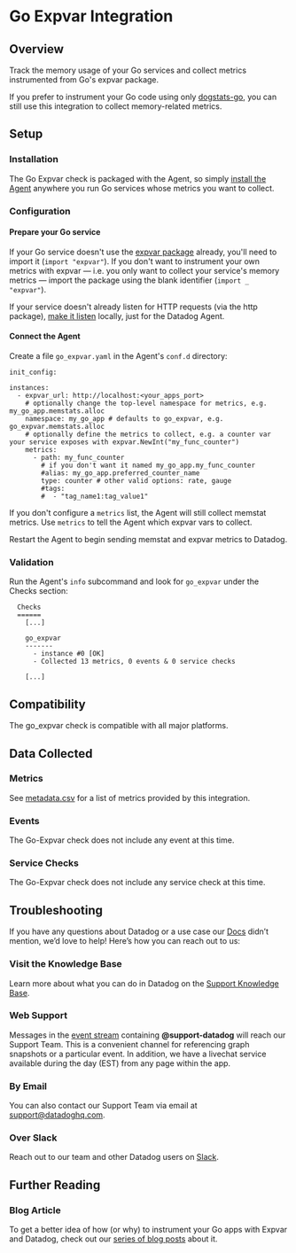 # Go Expvar Integration

## Overview

Track the memory usage of your Go services and collect metrics instrumented from Go's expvar package.

If you prefer to instrument your Go code using only [dogstats-go](https://github.com/DataDog/datadog-go), you can still use this integration to collect memory-related metrics.

## Setup
### Installation

The Go Expvar check is packaged with the Agent, so simply [install the Agent](https://app.datadoghq.com/account/settings#agent) anywhere you run Go services whose metrics you want to collect.

### Configuration

#### Prepare your Go service

If your Go service doesn't use the [expvar package](https://golang.org/pkg/expvar/) already, you'll need to import it (`import "expvar"`). If you don't want to instrument your own metrics with expvar — i.e. you only want to collect your service's memory metrics — import the package using the blank identifier (`import _ "expvar"`).

If your service doesn't already listen for HTTP requests (via the http package), [make it listen](https://golang.org/pkg/net/http/#ListenAndServe) locally, just for the Datadog Agent.

#### Connect the Agent

Create a file `go_expvar.yaml` in the Agent's `conf.d` directory:

```
init_config:

instances:
  - expvar_url: http://localhost:<your_apps_port>
    # optionally change the top-level namespace for metrics, e.g. my_go_app.memstats.alloc
    namespace: my_go_app # defaults to go_expvar, e.g. go_expvar.memstats.alloc
    # optionally define the metrics to collect, e.g. a counter var your service exposes with expvar.NewInt("my_func_counter")
    metrics:
      - path: my_func_counter
        # if you don't want it named my_go_app.my_func_counter
        #alias: my_go_app.preferred_counter_name
        type: counter # other valid options: rate, gauge
        #tags:
        #  - "tag_name1:tag_value1"
```

If you don't configure a `metrics` list, the Agent will still collect memstat metrics. Use `metrics` to tell the Agent which expvar vars to collect.

Restart the Agent to begin sending memstat and expvar metrics to Datadog.

### Validation

Run the Agent's `info` subcommand and look for `go_expvar` under the Checks section:

```
  Checks
  ======
    [...]

    go_expvar
    -------
      - instance #0 [OK]
      - Collected 13 metrics, 0 events & 0 service checks

    [...]
```

## Compatibility

The go_expvar check is compatible with all major platforms.

## Data Collected
### Metrics

See [metadata.csv](https://github.com/DataDog/integrations-core/blob/master/go_expvar/metadata.csv) for a list of metrics provided by this integration.

### Events
The Go-Expvar check does not include any event at this time.

### Service Checks
The Go-Expvar check does not include any service check at this time.

## Troubleshooting

If you have any questions about Datadog or a use case our [Docs](https://docs.datadoghq.com/) didn’t mention, we’d love to help! Here’s how you can reach out to us:

### Visit the Knowledge Base

Learn more about what you can do in Datadog on the [Support Knowledge Base](https://datadog.zendesk.com/agent/).

### Web Support

Messages in the [event stream](https://app.datadoghq.com/event/stream) containing **@support-datadog** will reach our Support Team. This is a convenient channel for referencing graph snapshots or a particular event. In addition, we have a livechat service available during the day (EST) from any page within the app.

### By Email

You can also contact our Support Team via email at [support@datadoghq.com](mailto:support@datadoghq.com).

### Over Slack

Reach out to our team and other Datadog users on [Slack](http://chat.datadoghq.com/).

## Further Reading
### Blog Article
To get a better idea of how (or why) to instrument your Go apps with Expvar and Datadog, check out our [series of blog posts](https://www.datadoghq.com/blog/instrument-go-apps-expvar-datadog/) about it.
